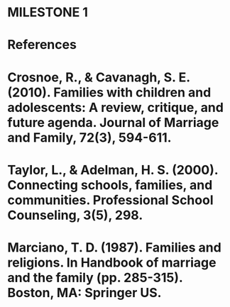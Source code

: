 # MILESTONE 1
# References
# Crosnoe, R., & Cavanagh, S. E. (2010). Families with children and adolescents: A review, critique, and future agenda. Journal of Marriage and Family, 72(3), 594-611.
# Taylor, L., & Adelman, H. S. (2000). Connecting schools, families, and communities. Professional School Counseling, 3(5), 298.
# Marciano, T. D. (1987). Families and religions. In Handbook of marriage and the family (pp. 285-315). Boston, MA: Springer US.
